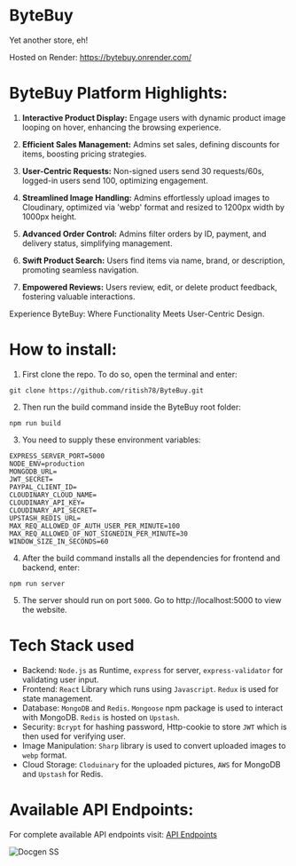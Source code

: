 # ByteBuy
Yet another store, eh!

Hosted on Render: https://bytebuy.onrender.com/

# ByteBuy Platform Highlights:

1. **Interactive Product Display:** Engage users with dynamic product image looping on hover, enhancing the browsing experience.

2. **Efficient Sales Management:** Admins set sales, defining discounts for items, boosting pricing strategies.

3. **User-Centric Requests:** Non-signed users send 30 requests/60s, logged-in users send 100, optimizing engagement.

4. **Streamlined Image Handling:** Admins effortlessly upload images to Cloudinary, optimized via 'webp' format and resized to 1200px width by 1000px height.

5. **Advanced Order Control:** Admins filter orders by ID, payment, and delivery status, simplifying management.

6. **Swift Product Search:** Users find items via name, brand, or description, promoting seamless navigation.

7. **Empowered Reviews:** Users review, edit, or delete product feedback, fostering valuable interactions.

Experience ByteBuy: Where Functionality Meets User-Centric Design.

 # How to install:
1. First clone the repo. To do so, open the terminal and enter:
```
git clone https://github.com/ritish78/ByteBuy.git
```
2. Then run the build command inside the ByteBuy root folder:
```
npm run build
```
3. You need to supply these environment variables:
````
EXPRESS_SERVER_PORT=5000
NODE_ENV=production
MONGODB_URL=
JWT_SECRET=
PAYPAL_CLIENT_ID=
CLOUDINARY_CLOUD_NAME=
CLOUDINARY_API_KEY=
CLOUDINARY_API_SECRET=
UPSTASH_REDIS_URL=
MAX_REQ_ALLOWED_OF_AUTH_USER_PER_MINUTE=100
MAX_REQ_ALLOWED_OF_NOT_SIGNEDIN_PER_MINUTE=30
WINDOW_SIZE_IN_SECONDS=60
````
4. After the build command installs all the dependencies for frontend and backend, enter:
```
npm run server
```
5. The server should run on port `5000`. Go to http://localhost:5000 to view the website.

# Tech Stack used
* Backend: `Node.js` as Runtime, `express` for server, `express-validator` for validating user input.
* Frontend: `React` Library which runs using `Javascript`. `Redux` is used for state management.
* Database: `MongoDB` and `Redis`. `Mongoose` npm package is used to interact with MongoDB. `Redis` is hosted on `Upstash`. 
* Security: `Bcrypt` for hashing password, Http-cookie to store `JWT` which is then used for verifying user.
* Image Manipulation: `Sharp` library is used to convert uploaded images to `webp` format.
* Cloud Storage: `Cloduinary` for the uploaded pictures, `AWS` for MongoDB and `Upstash` for Redis.

# Available API Endpoints:
For complete available API endpoints visit: [API Endpoints](https://brilliant-otter-4ed69e.netlify.app/)

![Docgen SS](https://github.com/ritish78/ByteBuy/assets/36816476/09db1b1d-b502-48e3-a536-a130591432f7)

